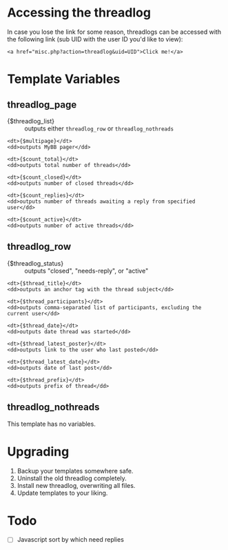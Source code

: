# Accessing the threadlog

In case you lose the link for some reason, threadlogs can be accessed with the following link (sub UID with the user ID you'd like to view):

	<a href="misc.php?action=threadlog&uid=UID">Click me!</a>

# Template Variables

## threadlog_page

<dl>
	<dt>{$threadlog_list}</dt>
	<dd>outputs either <code>threadlog_row</code> or <code>threadlog_nothreads</code></dd>

	<dt>{$multipage}</dt>
	<dd>outputs MyBB pager</dd>

	<dt>{$count_total}</dt>
	<dd>outputs total number of threads</dd>

	<dt>{$count_closed}</dt>
	<dd>outputs number of closed threads</dd>

	<dt>{$count_replies}</dt>
	<dd>outputs number of threads awaiting a reply from specified user</dd>

	<dt>{$count_active}</dt>
	<dd>outputs number of active threads</dd>
</dl>

## threadlog_row

<dl>
	<dt>{$threadlog_status}</dt>
	<dd>outputs "closed", "needs-reply", or "active"</dd>
	
	<dt>{$thread_title}</dt>
	<dd>outputs an anchor tag with the thread subject</dd>

	<dt>{$thread_participants}</dt>
	<dd>outputs comma-separated list of participants, excluding the current user</dd>

	<dt>{$thread_date}</dt>
	<dd>outputs date thread was started</dd>

	<dt>{$thread_latest_poster}</dt>
	<dd>outputs link to the user who last posted</dd>

	<dt>{$thread_latest_date}</dt>
	<dd>outputs date of last post</dd>

	<dt>{$thread_prefix}</dt>
	<dd>outputs prefix of thread</dd>
</dl>

## threadlog_nothreads

This template has no variables.

# Upgrading

1. Backup your templates somewhere safe.
1. Uninstall the old threadlog completely.
2. Install new threadlog, overwriting all files.
3. Update templates to your liking.

# Todo

- [ ] Javascript sort by which need replies